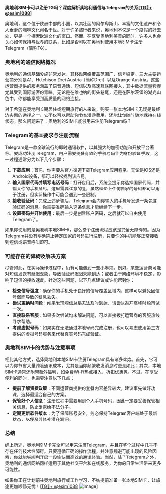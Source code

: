 **奥地利SIM卡可以注册TG吗？深度解析奥地利通信与Telegram的关系[[TG💪+ @esim1088](https://t.me/s/esim1088)]**

奥地利，这个位于欧洲中部的小国，以其壮丽的阿尔卑斯山、丰富的文化遗产和令人垂涎的咖啡文化闻名于世。对于许多旅行者来说，奥地利不仅是一个度假的好去处，更是一个探索欧洲文化的窗口。然而，在享受奥地利美景的同时，许多人也会关心如何保持与世界的联系，比如是否可以在奥地利使用本地SIM卡注册Telegram（简称TG）。

### 奥地利的通信网络概况

奥地利的通信基础设施非常发达，其移动网络覆盖范围广，信号稳定。三大主要运营商分别是A1、Hutchison Drei Austria（简称Drei）以及Orange Austria。这些运营商提供的服务涵盖了语音通话、短信以及高速互联网接入，其中数据流量套餐尤其受到国际游客的青睐。无论是在维也纳的街头巷尾，还是在萨尔茨堡的湖光山色中，你都能享受到高质量的网络连接。

对于希望在奥地利长期居住或短期旅行的人来说，购买一张本地SIM卡无疑是最经济实惠的选择之一。它不仅可以帮助你节省漫游费用，还能让你随时随地保持在线状态。那么问题来了：奥地利的SIM卡能够用来注册Telegram吗？

### Telegram的基本要求与注册流程

Telegram是一款全球流行的即时通讯软件，以其强大的加密功能和开放平台著称。要成功注册Telegram，用户需要提供有效的手机号码作为身份验证手段。这一过程通常分为以下几个步骤：

1. **下载应用**：首先，你需要从官方渠道下载Telegram应用程序。无论是iOS还是Android设备，都可以轻松找到该应用。
2. **输入国家代码并填写电话号码**：打开应用后，系统会提示你选择国家代码，并输入你的手机号码。这里需要注意的是，虽然理论上任何国家的号码都可以用于注册，但实际操作中可能会遇到一些限制。
3. **接收验证码**：完成上述步骤后，Telegram会向你输入的手机号发送一条包含验证码的消息。你需要准确输入这条信息才能继续下一步。
4. **设置密码并开始使用**：最后一步是创建账户密码，之后就可以自由使用Telegram了。

如果你使用的是奥地利本地SIM卡，那么整个注册流程应该是完全无障碍的。因为Telegram并没有明确禁止特定国家的号码进行注册，只要你的手机能够正常接收到短信或语音呼叫即可。

### 可能存在的障碍及解决方案

尽管如此，在实际操作过程中，仍有可能遇到一些小麻烦。例如，某些运营商可能对短信发送有延迟现象，导致验证码迟迟未能到达；或者由于网络环境不稳定，影响了短信的接收速度。针对这些问题，以下几点建议或许能帮到你：

- **检查信号强度**：确保你的手机处于良好的信号覆盖区域内，这样可以避免因信号弱而导致的信息丢失。
- **尝试更换时间段**：如果发现短信总是无法及时到达，请尝试避开高峰时段再试一次。
- **直接联系客服**：如果多次尝试均未解决问题，可以直接拨打运营商的客服热线寻求帮助。
- **考虑虚拟号码**：如果实在无法通过本地号码完成注册，也可以考虑使用第三方提供的虚拟号码服务来代替真实号码完成验证。

### 奥地利SIM卡的优势与注意事项

相比其他方式，选择奥地利本地SIM卡注册Telegram具有诸多优势。首先，它可以为你节省大量跨境通讯成本，尤其是当你频繁收发消息时更是如此；其次，本地SIM卡通常还附带额外福利，如免费Wi-Fi热点接入、折扣优惠等。不过，在享受便利的同时，也需要注意以下几点：

- **提前了解资费政策**：不同运营商提供的套餐内容差异较大，建议事先做好功课，选择最适合自己的方案。
- **保管好个人信息**：注册过程中需要用到个人手机号码，因此一定要妥善保管相关信息，防止泄露给不法分子。
- **定期更新软件版本**：为了保障账号安全，务必保持Telegram客户端处于最新状态，以便及时修补潜在漏洞。

### 总结

综上所述，奥地利SIM卡完全可以用来注册Telegram，并且在整个过程中几乎不存在任何技术性障碍。只要遵循正确的操作流程，并注意规避可能出现的风险因素，你就能够顺利开启一段愉快而高效的通讯体验。当然，除了Telegram之外，奥地利的通信网络同样适用于其他社交平台和在线服务，为你的日常生活带来更多可能性。

如果你正在计划前往奥地利旅行或工作学习，不妨提前准备一张本地SIM卡，让旅途更加顺畅无忧！[[TG💪+ @esim1088](https://t.me/s/esim1088) ![Image](https://i.postimg.cc/4NQfJmqS/Snipaste-2025-05-13-00-14-12.png)]
